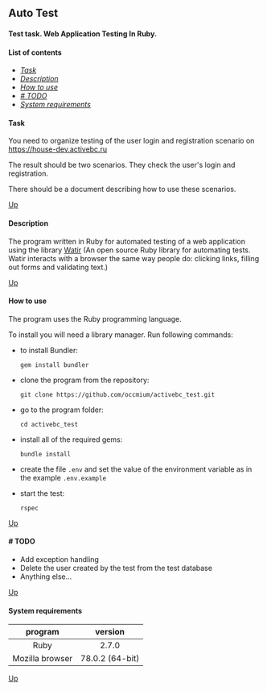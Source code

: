 <a name="to_lift"><h2>Auto Test</h2></a>

#### Test task. Web Application Testing In Ruby.

#### List of contents
  - *[Task](#task)*
  - *[Description](#description)*
  - *[How to use](#how_to_use)*
  - *[# TODO](#future_plans)*
  - *[System requirements](#requirements)*

<a name="task"><h4>Task</h4></a>

You need to organize testing of the user login and registration scenario on https://house-dev.activebc.ru

The result should be two scenarios. They check the user's login and registration. 

There should be a document describing how to use these scenarios.

[Up](#to_lift)

<a name="description"><h4>Description</h4></a>
The program written in Ruby for automated testing of a web application using the library [Watir](http://watir.com/) (An open source Ruby library for automating tests. Watir interacts with a browser the same way people do: clicking links, filling out forms and validating text.)

[Up](#to_lift)

<a name="how_to_use"><h4>How to use</h4></a>

The program uses the Ruby programming language.

To install you will need a library manager. Run
following commands:

  + to install Bundler:

    `gem install bundler`

  + clone the program from the repository:

    `git clone https://github.com/occmium/activebc_test.git`

  + go to the program folder:

    `cd activebc_test`

  + install all of the required gems:

    `bundle install`

  + create the file `.env` and set the value of the environment variable as in the example `.env.example`

  + start the test:

    `rspec`

[Up](#to_lift)

<a name="future_plans"><h4># TODO</h4></a>

  - Add exception handling
  - Delete the user created by the test from the test database
  - Anything else...

[Up](#to_lift)

<a name="requirements"><h4>System requirements</h4></a>

program|version
:---:|:---:
Ruby|2.7.0
Mozilla browser|78.0.2 (64-bit)

[Up](#to_lift)